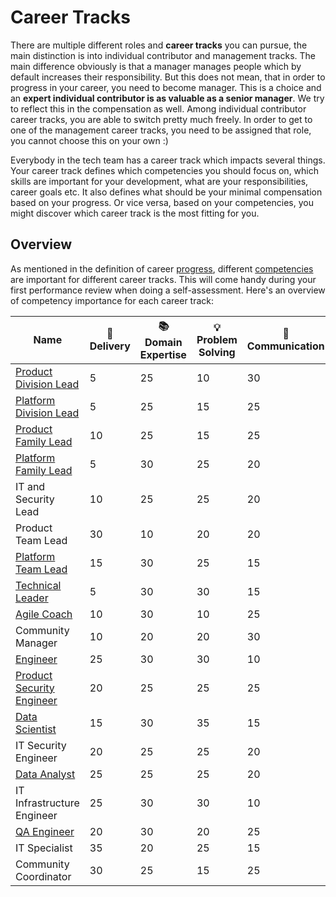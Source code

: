 # Career Tracks

There are multiple different roles and **career tracks** you can pursue, the main distinction is into individual contributor and management tracks. The main difference obviously is that a manager manages people which by default increases their responsibility. But this does not mean, that in order to progress in your career, you need to become manager. This is a choice and an **expert individual contributor is as valuable as a senior manager**. We try to reflect this in the compensation as well. Among individual contributor career tracks, you are able to switch pretty much freely. In order to get to one of the management career tracks, you need to be assigned that role, you cannot choose this on your own :)

Everybody in the tech team has a career track which impacts several things. Your career track defines which competencies you should focus on, which skills are important for your development, what are your responsibilities, career goals etc. It also defines what should be your minimal compensation based on your progress. Or vice versa, based on your competencies, you might discover which career track is the most fitting for you.

## Overview

As mentioned in the definition of career [progress](../progress.md), different [competencies](../competencies.md) are important for different career tracks. This will come handy during your first performance review when doing a self-assessment. Here's an overview of competency importance for each career track:

| Name | 🚚 Delivery | 📚 Domain Expertise | 💡 Problem Solving | 💬 Communication | 🎖️ Leadership |
|----------------------------------------------------------|----|----|----|----|----|
| [Product Division Lead](product-division-lead.md)        | 5  | 25 | 10 | 30 | 30 |
| [Platform Division Lead](platform-division-lead.md)      | 5  | 25 | 15 | 25 | 30 |
| [Product Family Lead](product-family-lead.md)            | 10 | 25 | 15 | 25 | 25 |
| [Platform Family Lead](platform-family-lead.md)          | 5  | 30 | 25 | 20 | 20 |
| IT and Security Lead                                     | 10 | 25 | 25 | 20 | 20 |
| Product Team Lead                                        | 30 | 10 | 20 | 20 | 20 |
| [Platform Team Lead](platform-team-lead.md)              | 15 | 30 | 25 | 15 | 15 |
| [Technical Leader](technical-leader.md)                  | 5  | 30 | 30 | 15 | 20 |
| [Agile Coach](agile-coach.md)                            | 10 | 30 | 10 | 25 | 25 |
| Community Manager                                        | 10 | 20 | 20 | 30 | 20 |
| [Engineer](engineer.md)                                  | 25 | 30 | 30 | 10 | 5  |
| [Product Security Engineer](product-security-engineer.md)| 20 | 25 | 25 | 25 | 5  |
| [Data Scientist](data-engineer.md)                       | 15 | 30 | 35 | 15 | 5  |
| IT Security Engineer                                     | 20 | 25 | 25 | 20 | 10 |
| [Data Analyst](data-analyst.md)                          | 25 | 25 | 25 | 20 | 5  |
| IT Infrastructure Engineer                               | 25 | 30 | 30 | 10 | 5  |
| [QA Engineer](qa-engineer.md)                            | 20 | 30 | 20 | 25 | 5  |
| IT Specialist                                            | 35 | 20 | 25 | 15 | 5  |
| Community Coordinator                                    | 30 | 25 | 15 | 25 | 5  |
